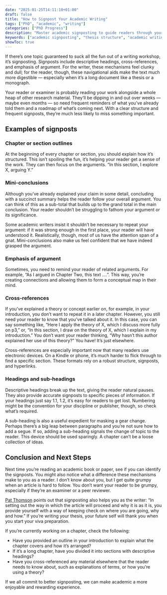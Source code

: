 ```yaml
---
date: "2025-01-25T14:11:10+01:00"
draft: false
title: "How to Signpost Your Academic Writing"
tags: ["PhD", "academic", "writing"]
categories: ["PhD Progress"]
description: "Master academic signposting to guide readers through your thesis or book. Learn how to use chapter outlines, mini-conclusions, cross-references, and descriptive headings to create navigable scholarly writing."
keywords: ["academic signposting", "thesis structure", "academic writing", "reader navigation", "scholarly writing", "thesis signposts", "academic clarity", "writing flow", "chapter organization", "academic communication"]
showToc: true
---
```


If there’s one topic guaranteed to suck all the fun out of a writing workshop, it’s signposting. Signposts include descriptive headings, cross-references, and emphasis of argument. For the writer, these mechanisms feel clunky and dull; for the reader, though, these navigational aids make the text much more digestible — especially when it’s a long document like a thesis or a monograph.

Your reader or examiner is probably reading your work alongside a whole heap of other research material. They’ll be dipping in and out over weeks — maybe even months — so need frequent reminders of what you’ve already told them and a roadmap of what’s coming next. With a clear structure and frequent signposts, they’re much less likely to miss something important.

## Examples of signposts

### Chapter or section outlines

At the beginning of every chapter or section, you should explain how it’s structured. This isn’t spoiling the fun, it’s helping your reader get a sense of the work. They can then focus on the arguments. “In this section, I explore X, arguing Y.”

### Mini-conclusions

Although you’ve already explained your claim in some detail, concluding with a succinct summary helps the reader follow your overall argument. You can think of this as a sub-total that builds up to the grand total in the main conclusion. Your reader shouldn’t be struggling to fathom your argument or its significance.

Some academic writers insist it shouldn’t be necessary to repeat your argument: if it was strong enough in the first place, your reader will have understood it. Realistically, though, most of us have the attention span of a gnat. Mini-conclusions also make us feel confident that we have indeed grasped the argument.

### Emphasis of argument

Sometimes, you need to remind your reader of related arguments. For example, “As I argued in Chapter Two, this text ….”. This way, you’re creating connections and allowing them to form a conceptual map in their mind.

### Cross-references

If you’ve explained a theory or concept earlier on, for example, in your introduction, you don’t want to repeat it in a later chapter. However, you still need your reader to know that you’ve talked about it. In this case, you can say something like, “Here I apply the theory of X, which I discuss more fully on p3,” or, “In this section, I draw on the theory of X, which I explain in my introduction.” You don’t want your reader thinking, “Why hasn’t this author explained her use of this theory?” You have! It’s just elsewhere.

Cross-references are especially important now that many readers use electronic devices. On a Kindle or phone, it’s much harder to flick through to find a specific section. These formats rely on a robust structure, signposts, and hyperlinks.

### Headings and sub-headings

Descriptive headings break up the text, giving the reader natural pauses. They also provide accurate signposts to specific pieces of information. If your headings just say 1.1, 1.2, it’s easy for readers to get lost. Numbering might be the convention for your discipline or publisher, though, so check what’s required.

A sub-heading is also a useful expedient for masking a gear change. Perhaps there’s a big leap between paragraphs and you’re not sure how to add a segue. If so, adding a sub-heading signals the change of topic to the reader. This device should be used sparingly. A chapter can’t be a loose collection of ideas.

## Conclusion and Next Steps

Next time you’re reading an academic book or paper, see if you can identify the signposts. You might also notice what a difference these mechanisms make to you as a reader. I don’t know about you, but I get quite grumpy when an article is hard to follow. You don’t want your reader to be grumpy, especially if they’re an examiner or a peer reviewer.

[Pat Thomson](https://patthomson.net/2011/09/18/signposting-your-journal-articles-and-chapters/) points out that signposting also helps you as the writer: “In setting out the way in which the article will proceed and why it is as it is, you provide yourself with a way of keeping check on where you are going, why and how.” If you’re writing your thesis, your future self will thank you when you start your viva preparation.

If you’re currently working on a chapter, check the following:

- Have you provided an outline in your introduction to explain what the chapter covers and how it’s arranged?
- If it’s a long chapter, have you divided it into sections with descriptive headings?
- Have you cross-referenced any material elsewhere that the reader needs to know about, such as explanations of terms, or how you’re using a theory?

If we all commit to better signposting, we can make academic a more enjoyable and rewarding experience.
